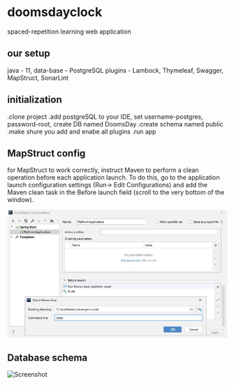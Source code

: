# doomsdayclock
spaced-repetition learning web application

## our setup
java - 11,
data-base - PostgreSQL
plugins - Lambock, Thymeleaf, Swagger, MapStruct, SonarLint

                                    
## initialization
.clone project 
.add postgreSQL to your IDE, set username-postgres, password-root, create DB named DoomsDay
.create schema named public
.make shure you add and enabe all plugins
.run app

##  MapStruct config
for MapStruct to work correctly, instruct Maven to perform a clean operation before each application launch. To do this,
 go to the application launch configuration settings (Run-> Edit Configurations) and add the Maven clean task in the 
 Before launch field (scroll to the very bottom of the window).
 
![Screenshot](src/main/resources/static/images/clean_goal.jpg)

## Database schema
![Screenshot](https://user-images.githubusercontent.com/26733045/101560882-4f870c80-39d5-11eb-9207-2002b230a939.png)
